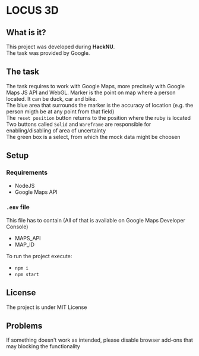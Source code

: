 # LOCUS 3D

## What is it?

This project was developed during **HackNU**.\
The task was provided by Google.

## The task

The task requires to work with Google Maps, more precisely with Google Maps JS API and WebGL.
Marker is the point on map where a person located. It can be duck, car and bike.\
The blue area that surrounds the marker is the accuracy of location (e.g. the person migth be at any point from that field)\
The `reset position` button returns to the position where the ruby is located\
Two buttons called `Solid` and `Wareframe` are responsible for enabling/disabling of area of uncertainty\
The green box is a select, from which the mock data might be choosen

## Setup

### Requirements

- NodeJS
- Google Maps API

### `.env` file

This file has to contain (All of that is available on Google Maps Developer Console)

- MAPS_API
- MAP_ID

To run the project execute:

- `npm i`
- `npm start`

## License

The project is under MIT License

## Problems

If something doesn't work as intended, please disable browser add-ons that may blocking the functionality
